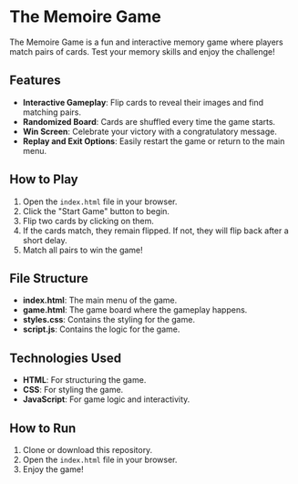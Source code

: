 # The Memoire Game

The Memoire Game is a fun and interactive memory game where players match pairs of cards. Test your memory skills and enjoy the challenge!

## Features
- **Interactive Gameplay**: Flip cards to reveal their images and find matching pairs.
- **Randomized Board**: Cards are shuffled every time the game starts.
- **Win Screen**: Celebrate your victory with a congratulatory message.
- **Replay and Exit Options**: Easily restart the game or return to the main menu.

## How to Play
1. Open the `index.html` file in your browser.
2. Click the "Start Game" button to begin.
3. Flip two cards by clicking on them.
4. If the cards match, they remain flipped. If not, they will flip back after a short delay.
5. Match all pairs to win the game!

## File Structure
- **index.html**: The main menu of the game.
- **game.html**: The game board where the gameplay happens.
- **styles.css**: Contains the styling for the game.
- **script.js**: Contains the logic for the game.

## Technologies Used
- **HTML**: For structuring the game.
- **CSS**: For styling the game.
- **JavaScript**: For game logic and interactivity.

## How to Run
1. Clone or download this repository.
2. Open the `index.html` file in your browser.
3. Enjoy the game!
